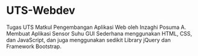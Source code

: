 # UTS-Webdev
Tugas UTS Matkul Pengembangan Aplikasi Web oleh Inzaghi Posuma A. Membuat Aplikasi Sensor Suhu GUI Sederhana menggunakan HTML, CSS, dan JavaScript, dan juga menggunakan sedikit Library jQuery dan Framework Bootstrap.
